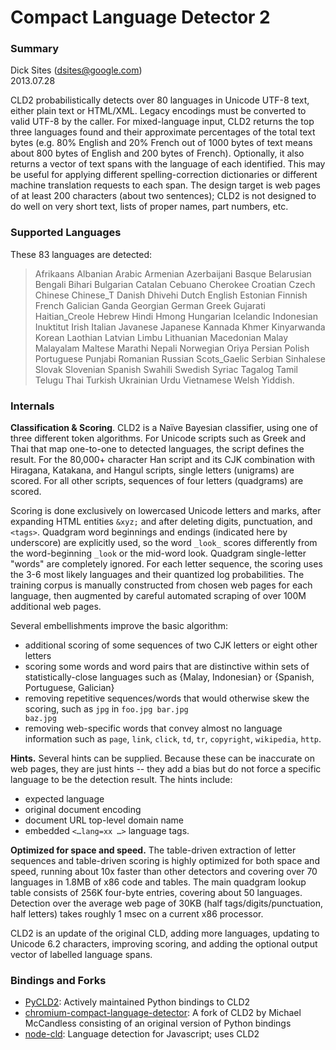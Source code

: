 # Compact Language Detector 2

### Summary
Dick Sites (dsites@google.com) <br>
2013.07.28

CLD2 probabilistically detects over 80 languages in Unicode UTF-8 text, either plain text or HTML/XML. Legacy encodings must be converted to valid UTF-8 by the caller. For mixed-language input, CLD2 returns the top three languages found and their approximate percentages of the total text bytes (e.g. 80% English and 20% French out of 1000 bytes of text means about 800 bytes of English and 200 bytes of French). Optionally, it also returns a vector of text spans with the language of each identified. This may be useful for applying different spelling-correction dictionaries or different machine translation requests to each span. The design target is web pages of at least 200 characters (about two sentences); CLD2 is not designed to do well on very short text, lists of proper names, part numbers, etc.

### Supported Languages
These 83 languages are detected:
>Afrikaans Albanian Arabic Armenian Azerbaijani Basque Belarusian Bengali Bihari Bulgarian Catalan Cebuano Cherokee Croatian Czech Chinese Chinese_T Danish Dhivehi Dutch English Estonian Finnish French Galician Ganda Georgian German Greek Gujarati Haitian_Creole Hebrew Hindi Hmong Hungarian Icelandic Indonesian Inuktitut Irish Italian Javanese Japanese Kannada Khmer Kinyarwanda Korean Laothian Latvian Limbu Lithuanian Macedonian Malay Malayalam Maltese Marathi Nepali Norwegian Oriya Persian Polish Portuguese Punjabi Romanian Russian Scots_Gaelic Serbian Sinhalese Slovak Slovenian Spanish Swahili Swedish Syriac Tagalog Tamil Telugu Thai Turkish Ukrainian Urdu Vietnamese Welsh Yiddish.

### Internals
__Classification &amp; Scoring__. CLD2 is a Naïve Bayesian classifier, using one of three different token algorithms. For Unicode scripts such as Greek and Thai that map one-to-one to detected languages, the script defines the result. For the 80,000+ character Han script and its CJK combination with Hiragana, Katakana, and Hangul scripts, single letters (unigrams) are scored. For all other scripts, sequences of four letters (quadgrams) are scored.

Scoring is done exclusively on lowercased Unicode letters and marks, after expanding HTML entities <code>&xyz;</code> and after deleting digits, punctuation, and <code>&lt;tags&gt;</code>. Quadgram word beginnings and endings (indicated here by underscore) are explicitly used, so the word <code>\_look\_</code> scores differently from the word-beginning <code>\_look</code> or the mid-word look. Quadgram single-letter "words" are completely ignored. For each letter sequence, the scoring uses the 3-6 most likely languages and their quantized log probabilities. The training corpus is manually constructed from chosen web pages for each language, then augmented by careful automated scraping of over 100M additional web pages.

Several embellishments improve the basic algorithm:
- additional scoring of some sequences of two CJK letters or eight other letters
- scoring some words and word pairs that are distinctive within sets of statistically-close languages such as {Malay, Indonesian} or {Spanish, Portuguese, Galician}
- removing repetitive sequences/words that would otherwise skew the scoring, such as <code>jpg</code> in <code>foo.jpg bar.jpg baz.jpg</code>
- removing web-specific words that convey almost no language information such as <code>page</code>, <code>link</code>, <code>click</code>, <code>td</code>, <code>tr</code>, <code>copyright</code>, <code>wikipedia</code>, <code>http</code>.

__Hints.__ Several hints can be supplied. Because these can be inaccurate on web pages, they are just hints -- they add a bias but do not force a specific language to be the detection result. The hints include:
- expected language
- original document encoding
- document URL top-level domain name
- embedded <code><…lang=xx …></code> language tags.

__Optimized for space and speed.__ The table-driven extraction of letter sequences and table-driven scoring is highly optimized for both space and speed, running about 10x faster than other detectors and covering over 70 languages in 1.8MB of x86 code and tables. The main quadgram lookup table consists of 256K four-byte entries, covering about 50 languages. Detection over the average web page of 30KB (half tags/digits/punctuation, half letters) takes roughly 1 msec on a current x86 processor.

CLD2 is an update of the original CLD, adding more languages, updating to Unicode 6.2 characters, improving scoring, and adding the optional output vector of labelled language spans.

### Bindings and Forks
- [PyCLD2](https://github.com/aboSamoor/pycld2): Actively maintained Python bindings to CLD2
- [chromium-compact-language-detector](https://github.com/mikemccand/chromium-compact-language-detector): A fork of CLD2 by Michael McCandless consisting of an original version of Python bindings
- [node-cld](https://github.com/dachev/node-cld): Language detection for Javascript; uses CLD2
